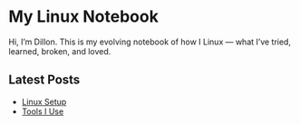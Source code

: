 # My Linux Notebook

Hi, I’m Dillon. This is my evolving notebook of how I Linux — what I’ve tried, learned, broken, and loved.

## Latest Posts
- [Linux Setup](./linux-setup.md)
- [Tools I Use](./tools.md)

